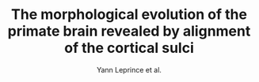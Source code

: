 ---
cat: gaia
subcat: architecture
bestof: false
author: Yann Leprince et al.
title: The morphological evolution of the primate brain revealed by alignment of the cortical sulci
year: 2020
type: inproceedings
url: https -//cea.hal.science/cea-02868500/document
---